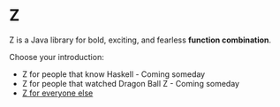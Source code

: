 # Z

Z is a Java library for bold, exciting, and fearless **function combination**.

Choose your introduction:

* Z for people that know Haskell - Coming someday
* Z for people that watched Dragon Ball Z - Coming someday
* [Z for everyone else](https://hiljusti.medium.com/introducing-z-8e5288c9b3c0)

